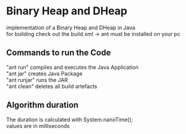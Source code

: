 # Binary Heap and DHeap
implementation of a Binary Heap and DHeap in Java  
for building check out the build.xml -> ant must be installed on your pc

## Commands to run the Code
"ant run" compiles and executes the Java Application  
"ant jar" creates Java Package  
"ant runjar" runs the JAR  
"ant clean" deletes all build artefacts  

## Algorithm duration
The duration is calculated with System.nanoTime();  
values are in milliseconds
